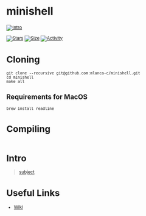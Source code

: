 # minishell

 <small description of project>

[![Intro](https://img.shields.io/badge/Cursus-minishell-success?style=for-the-badge&logo=42)](https://github.com/mlanca-c/minishell)
 
 [![Stars](https://img.shields.io/github/stars/mlanca-c/minishell?color=ffff00&label=Stars&logo=Stars&style=?style=flat)](https://github.com/mlanca-c/minishell)
 [![Size](https://img.shields.io/github/repo-size/mlanca-c/minishell?color=blue&label=Size&logo=Size&style=?style=flat)](https://github.com/mlanca-c/minishell)
 [![Activity](https://img.shields.io/github/last-commit/mlanca-c/minishell?color=red&label=Last%20Commit&style=flat)](https://github.com/mlanca-c/minishell)
 
# Cloning

 ```
 git clone --recursive git@github.com:mlanca-c/minishell.git
 cd minishell
 make all
 ```
 
## Requirements for MacOS
 ```shell
 brew install readline
 ```

# Compiling
 
 ```
 ```

# Intro

 > [subject](subject.pdf)

# Useful Links

 * [Wiki](https://github.com/mlanca-c/minishell/wiki)
